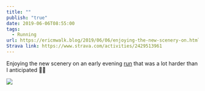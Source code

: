 ```yaml
---
title: ""
publish: "true"
date: 2019-06-06T08:55:00
tags:
  - Running
url: https://ericmwalk.blog/2019/06/06/enjoying-the-new-scenery-on.html
Strava link: https://www.strava.com/activities/2429513961
---
```

Enjoying the new scenery on an early evening [run](https://www.strava.com/activities/2429513961) that was a lot harder than I anticipated 🏃‍♂️

![](https://ericmwalk.blog/uploads/2022/3759a28388.jpg)